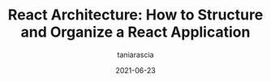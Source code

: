 ---
author: taniarascia
date: 2021-06-23
hidden: true
tags:
  - react
  - architecture
target_url: https://www.taniarascia.com/react-architecture-directory-structure/
title: "React Architecture: How to Structure and Organize a React Application"
---
